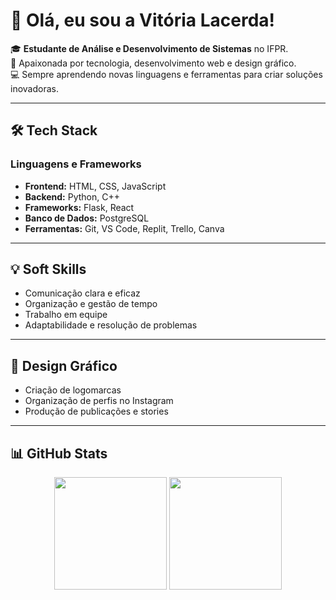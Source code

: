 # 👋 Olá, eu sou a Vitória Lacerda!

🎓 **Estudante de Análise e Desenvolvimento de Sistemas** no IFPR.  
🌈 Apaixonada por tecnologia, desenvolvimento web e design gráfico.  
💻 Sempre aprendendo novas linguagens e ferramentas para criar soluções inovadoras.

---

## 🛠️ **Tech Stack**
### **Linguagens e Frameworks**
- **Frontend:** HTML, CSS, JavaScript  
- **Backend:** Python, C++  
- **Frameworks:** Flask, React  
- **Banco de Dados:** PostgreSQL  
- **Ferramentas:** Git, VS Code, Replit, Trello, Canva

---

## 💡 **Soft Skills**
- Comunicação clara e eficaz  
- Organização e gestão de tempo  
- Trabalho em equipe  
- Adaptabilidade e resolução de problemas

---

## 🎨 **Design Gráfico**
- Criação de logomarcas  
- Organização de perfis no Instagram  
- Produção de publicações e stories

---

## 📊 **GitHub Stats**
<div align="center">
  <img height="180em" src="https://github-readme-stats.vercel.app/api?username=vitorigz&show_icons=true&theme=radical&include_all_commits=true&count_private=true"/>
  <img height="180em" src="https://github-readme-stats.vercel.app/api/top-langs/?username=vitorigz&layout=compact&langs_count=7&theme=radical"/>
</div>


